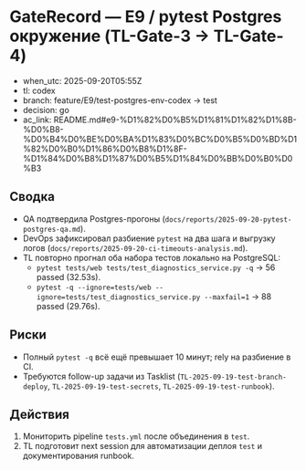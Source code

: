 # GateRecord — E9 / pytest Postgres окружение (TL-Gate-3 → TL-Gate-4)

- when_utc: 2025-09-20T05:55Z
- tl: codex
- branch: feature/E9/test-postgres-env-codex → test
- decision: go
- ac_link: README.md#e9-%D1%82%D0%B5%D1%81%D1%82%D1%8B-%D0%B8-%D0%B4%D0%BE%D0%BA%D1%83%D0%BC%D0%B5%D0%BD%D1%82%D0%B0%D1%86%D0%B8%D1%8F-%D1%84%D0%B8%D1%87%D0%B5%D1%84%D0%BB%D0%B0%D0%B3

## Сводка
- QA подтвердила Postgres-прогоны (`docs/reports/2025-09-20-pytest-postgres-qa.md`).
- DevOps зафиксировал разбиение `pytest` на два шага и выгрузку логов (`docs/reports/2025-09-20-ci-timeouts-analysis.md`).
- TL повторно прогнал оба набора тестов локально на PostgreSQL:
  - `pytest tests/web tests/test_diagnostics_service.py -q` → 56 passed (32.53s).
  - `pytest -q --ignore=tests/web --ignore=tests/test_diagnostics_service.py --maxfail=1` → 88 passed (29.76s).

## Риски
- Полный `pytest -q` всё ещё превышает 10 минут; rely на разбиение в CI.
- Требуются follow-up задачи из Tasklist (`TL-2025-09-19-test-branch-deploy`, `TL-2025-09-19-test-secrets`, `TL-2025-09-19-test-runbook`).

## Действия
1. Мониторить pipeline `tests.yml` после объединения в `test`.
2. TL подготовит next session для автоматизации деплоя `test` и документирования runbook.

